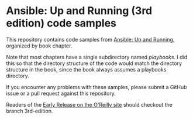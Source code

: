 # Ansible: Up and Running (3rd edition) code samples

This repository contains code samples from [Ansible: Up and
Running](http://ansiblebook.com), organized by book chapter.

Note that most chapters have a single subdirectory named *playbooks*. I did this
so that the directory structure of the code would match the directory structure
in the book, since the book always assumes a playbooks directory.

If you encounter any problems with these samples, please submit a GitHub issue
or a pull request against this repository.

Readers of the [Early Release on the O'Reilly site](https://learning.oreilly.com/library/view/ansible-up-and/9781098109141/) should checkout the branch 3rd-edition.
